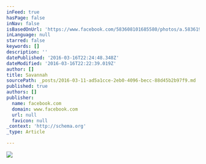 ```yaml
---
inFeed: true
hasPage: false
inNav: false
isBasedOnUrl: 'https://www.facebook.com/583608101685580/photos/a.583619521684438.1073741827.583608101685580/583619378351119/?type=3&theater'
inLanguage: null
starred: false
keywords: []
description: ''
datePublished: '2016-03-16T22:24:48.348Z'
dateModified: '2016-03-16T22:22:39.019Z'
author: []
title: Savannah
sourcePath: _posts/2016-03-11-ad5a1cce-2eb0-4096-becc-88d45b2b97f9.md
published: true
authors: []
publisher:
  name: facebook.com
  domain: www.facebook.com
  url: null
  favicon: null
_context: 'http://schema.org'
_type: Article

---
```

![](https://scontent-ord1-1.xx.fbcdn.net/hphotos-prn2/v/t1.0-9/563665_583619378351119_963583374_n.jpg?oh=8cc3d310d84c5d3b5b7f294cc93437d9&oe=57519BF0)